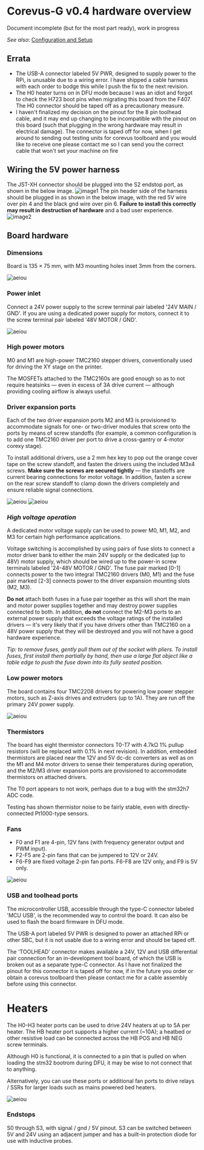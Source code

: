 # Corevus-G v0.4 hardware overview

Document incomplete (but for the most part ready), work in progress

*See also*: [Configuration and Setup](./CvG-v0.4-config-setup.md)

## Errata
- The USB-A connector labeled 5V PWR, designed to supply power to the RPi, is unusable due to a wiring error. I have shipped a cable harness with each order to bodge this while I push the fix to the next revision.
- The H0 heater turns on in DFU mode because I was an idiot and forgot to check the H723 boot pins when migrating this board from the F407. The H0 connector should be taped off as a precautionary measure.
- I haven't finalized my decision on the pinout for the 8 pin toolhead cable, and it may end up changing to be incompatible with the pinout on this board (such that plugging in the wrong hardware may result in electrical damage). The connector is taped off for now, when I get around to sending out testing units for corevus toolboard and you would like to receive one please contact me so I can send you the correct cable that won't set your machine on fire

## Wiring the 5V power harness

The JST-XH connector should be plugged into the S2 endstop port, as shown in the below image. 
![image1](/assets/images/bodge-harness-1.jpg) 
The pin header side of the harness should be plugged in as shown in the below image, with the red 5V wire over pin 4 and the black gnd wire over pin 6. **Failure to install this correctly may result in destruction of hardware** and a bad user experience. 
![image2](/assets/images/bodge-harness-2.jpg)

## Board hardware

### Dimensions 

Board is 135 × 75 mm, with M3 mounting holes inset 3mm from the corners.

![aeiou](/assets/images/CvG-v0.4-dimensions.png)

### Power inlet

Connect a 24V power supply to the screw terminal pair labeled '24V MAIN / GND'. If you are using a dedicated power supply for motors, connect it to the screw terminal pair labeled '48V MOTOR / GND'. 

![aeiou](/assets/images/CvG-v0.4-power-inlet.jpg)

### High power motors

M0 and M1 are high-power TMC2160 stepper drivers, conventionally used for driving the XY stage on the printer. 

The MOSFETs attached to the TMC2160s are good enough so as to not require heatsinks — even in excess of 3A drive current — although providing cooling airflow is always useful.

### Driver expansion ports

Each of the two driver expansion ports M2 and M3 is provisioned to accommodate signals for one- or two-driver modules that screw onto the ports by means of screw standoffs (for example, a common configuration is to add one TMC2160 driver per port to drive a cross-gantry or 4-motor corexy stage).

To install additional drivers, use a 2 mm hex key to pop out the orange cover tape on the screw standoff, and fasten the drivers using the included M3x4 screws. **Make sure the screws are secured tightly** — the standoffs are current bearing connections for motor voltage. In addition, fasten a screw on the rear screw standoff to clamp down the drivers completely and ensure reliable signal connections.

![aeiou](/assets/images/CvG-v0.4-drivers-uninstalled.jpg)
![aeiou](/assets/images/CvG-v0.4-drivers-installed.jpg)

### *High voltage operation*

A dedicated motor voltage supply can be used to power M0, M1, M2, and M3 for certain high performance applications. 

Voltage switching is accomplished by using pairs of fuse slots to connect a motor driver bank to either the main 24V supply or the dedicated (up to 48V) motor supply, which should be wired up to the power-in screw terminals labeled '24-48V MOTOR / GND'. The fuse pair marked [0-1] connects power to the two integral TMC2160 drivers (M0, M1) and the fuse pair marked [2-3] connects power to the driver expansion mounting slots (M2, M3).

**Do not** attach both fuses in a fuse pair together as this will short the main and motor power supplies together and may destroy power supplies connected to both. In addition, **do not** connect the M2-M3 ports to an external power supply that exceeds the voltage ratings of the installed drivers — it's very likely that if you have drivers other than TMC2160 on a 48V power supply that they will be destroyed and you will not have a good hardware experience.

*Tip: to remove fuses, gently pull them out of the socket with pliers. To install fuses, first install them partially by hand, then use a large flat object like a table edge to push the fuse down into its fully seated position.*

### Low power motors

The board contains four TMC2208 drivers for powering low power stepper motors, such as Z-axis drives and extruders (up to 1A). They are run off the primary 24V power supply. 

![aeiou](/assets/images/CvG-v0.4-tmc2208.jpg)

### Thermistors 
The board has eight thermistor connectors T0-T7 with 4.7kΩ 1% pullup resistors (will be replaced with 0.1% in next revision). In addition, embedded thermistors are placed near the 12V and 5V dc-dc converters as well as on the M1 and M4 motor drivers to sense their temperatures during operation, and the M2/M3 driver expansion ports are provisioned to accommodate thermistors on attached drivers.

The T0 port appears to not work, perhaps due to a bug with the stm32h7 ADC code.

Testing has shown thermistor noise to be fairly stable, even with directly-connected Pt1000-type sensors.

### Fans 

- F0 and F1 are 4-pin, 12V fans (with frequency generator output and PWM input). 
- F2-F5 are 2-pin fans that can be jumpered to 12V or 24V. 
- F6-F9 are fixed voltage 2-pin fan ports. F6-F8 are 12V only, and F9 is 5V only.

![aeiou](/assets/images/CvG-v0.4-fans.jpg)

### USB and toolhead ports 

The microcontroller USB, accessible through the type-C connector labeled 'MCU USB', is the recommended way to control the board. It can also be used to flash the board firmware in DFU mode. 

The USB-A port labeled 5V PWR is designed to power an attached RPi or other SBC, but it is not usable due to a wiring error and should be taped off. 

The 'TOOLHEAD' connector makes available a 24V, 12V and USB differential pair connection for an in-development tool board, of which the USB is broken out as a separate type-C connector. As I have not finalized the pinout for this connector it is taped off for now, if in the future you order or obtain a corevus toolboard then please contact me for a cable assembly before using this connector.

# Heaters

The H0-H3 heater ports can be used to drive 24V heaters at up to 5A per heater. The HB heater port supports a higher current (~10A); a heatbed or other resistive load can be connected across the HB POS and HB NEG screw terminals.

Although H0 is functional, it is connected to a pin that is pulled on when loading the stm32 bootrom during DFU, it may be wise to not connect that to anything.

Alternatively, you can use these ports or additional fan ports to drive relays / SSRs for larger loads such as mains powered bed heaters. 

![aeiou](/assets/images/CvG-v0.4-heaters.jpg)

### Endstops 
S0 through S3, with signal / gnd / 5V pinout. S3 can be switched between 5V and 24V using an adjacent jumper and has a built-in protection diode for use with inductive probes.
